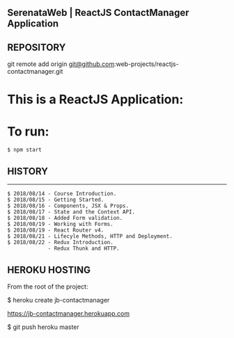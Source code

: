 ## SerenataWeb | ReactJS ContactManager Application

## REPOSITORY

git remote add origin git@github.com:web-projects/reactjs-contactmanager.git

# This is a ReactJS Application:

# To run:

    $ npm start

## HISTORY

---

    $ 2018/08/14 - Course Introduction.
    $ 2018/08/15 - Getting Started.
    $ 2018/08/16 - Components, JSX & Props.
    $ 2018/08/17 - State and the Context API.
    $ 2018/08/18 - Added Form validation.
    $ 2018/08/19 - Working with Forms.
    $ 2018/08/19 - React Router v4.
    $ 2018/08/21 - Lifecyle Methods, HTTP and Deployment.
    $ 2018/08/22 - Redux Introduction.
                 - Redux Thunk and HTTP.

## HEROKU HOSTING

From the root of the project:

$ heroku create jb-contactmanager

https://jb-contactmanager.herokuapp.com

$ git push heroku master
